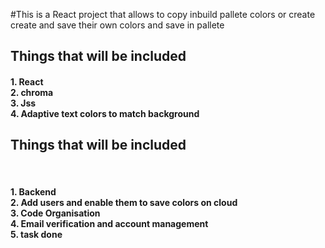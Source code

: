 #This is a React project that allows to copy inbuild pallete colors or create create and save their own colors and save in pallete<br>

<h2>Things that will be included</h2>
<h4>
1. React<br>
2. chroma<br>
3. Jss<br>
4. Adaptive text colors to match background<br>
</h4>
<h2>Things that will be included</h2><br>
<h4>
1. Backend<br>
2. Add users and enable them to save colors on cloud<br>
3. Code Organisation<br>
4. Email verification and account management<br>
5. task done 
</h4>
